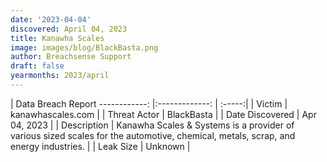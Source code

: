 ```yaml
---
date: '2023-04-04'
discovered: April 04, 2023
title: Kanawha Scales
image: images/blog/BlackBasta.png
author: Breachsense Support
draft: false
yearmonths: 2023/april
---
```



| Data Breach Report
------------:     |:-------------:    | :-----:|
| Victim      | kanawhascales.com      | 
| Threat Actor      | BlackBasta      | 
| Date Discovered      | Apr 04, 2023      | 
| Description      | Kanawha Scales & Systems is a provider of various sized scales for the automotive, chemical, metals, scrap, and energy industries.      | 
| Leak Size      | Unknown      | 

